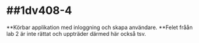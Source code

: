##1dv408-4
========
**Körbar applikation med inloggning och skapa användare.
**Felet fråån lab 2 är inte rättat och uppträder därmed här också tsv. 
